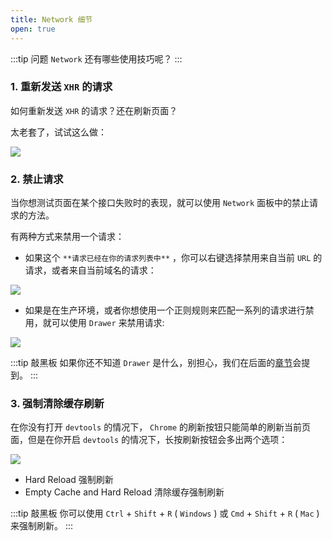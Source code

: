 ```yaml
---
title: Network 细节
open: true
---
```


:::tip 问题
`Network` 还有哪些使用技巧呢？
:::

### 1. 重新发送 `XHR` 的请求

如何重新发送 `XHR` 的请求？还在刷新页面？

太老套了，试试这么做：

![](https://wingman-1300536089.file.myqcloud.com//chrome/C04/replayxhr.png)

### 2. 禁止请求

当你想测试页面在某个接口失败时的表现，就可以使用 `Network` 面板中的禁止请求的方法。

有两种方式来禁用一个请求：

* 如果这个 `**请求已经在你的请求列表中**` ，你可以右键选择禁用来自当前 `URL` 的请求，或者来自当前域名的请求：

![](https://wingman-1300536089.file.myqcloud.com//chrome/C04/block_request.png)

* 如果是在生产环境，或者你想使用一个正则规则来匹配一系列的请求进行禁用，就可以使用 `Drawer` 来禁用请求:

![](https://wingman-1300536089.file.myqcloud.com//chrome/C04/block_request_02.gif)

:::tip 敲黑板
如果你还不知道 `Drawer` 是什么，别担心，我们在后面的[章节](https://www.frontendwingman.com/Chrome/C06/drawerTips.html)会提到。
:::

### 3. 强制清除缓存刷新

在你没有打开 `devtools` 的情况下， `Chrome` 的刷新按钮只能简单的刷新当前页面，但是在你开启 `devtools` 的情况下，长按刷新按钮会多出两个选项：

![](https://wingman-1300536089.file.myqcloud.com//chrome/C07/hardreload.gif)

* Hard Reload 强制刷新 
* Empty Cache and Hard Reload 清除缓存强制刷新

:::tip 敲黑板
你可以使用 `Ctrl` + `Shift` + `R` ( `Windows` ) 或 `Cmd` + `Shift` + `R` ( `Mac` ) 来强制刷新。
:::
